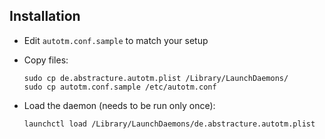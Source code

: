 Installation
------------

- Edit `autotm.conf.sample` to match your setup
- Copy files:

    ```sudo cp autotm /usr/local/bin/
    sudo cp de.abstracture.autotm.plist /Library/LaunchDaemons/ 
    sudo cp autotm.conf.sample /etc/autotm.conf
    ```

- Load the daemon (needs to be run only once):

    `launchctl load /Library/LaunchDaemons/de.abstracture.autotm.plist`
